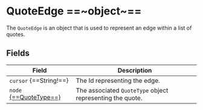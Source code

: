 # QuoteEdge ==~object~==

The `QuoteEdge` is an object that is used to represent an edge within a list of quotes. 

## Fields

| Field                                  | Description                                               |
| ---------------------------------------| --------------------------------------------------------- |
| `cursor` {==String!==}                 | The Id representing the edge.                             |
| `node` [{==QuoteType==}](QuoteType.md) | The associated `QuoteType` object representing the quote. |

